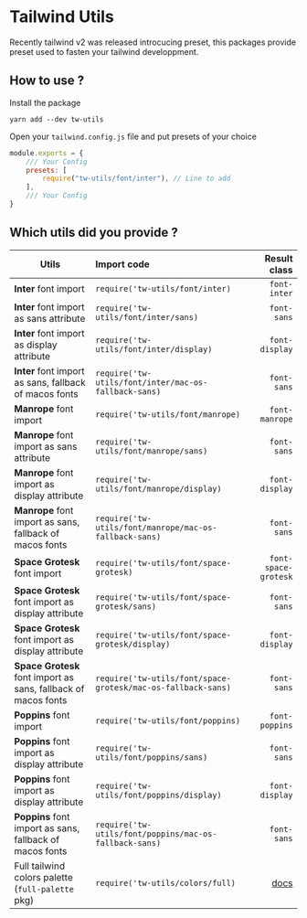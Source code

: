 # Tailwind Utils

Recently tailwind v2 was released introcucing preset, this packages provide preset used to fasten your tailwind developpment.

## How to use ?

Install the package

```
yarn add --dev tw-utils
```

Open your `tailwind.config.js` file and put presets of your choice

```js
module.exports = {
	/// Your Config
	presets: [
		require("tw-utils/font/inter"), // Line to add
	],
	/// Your Config
}
```

## Which utils did you provide ?

| Utils                                                    | Import code                                                  |                                           Result class |
| -------------------------------------------------------- | :----------------------------------------------------------- | -----------------------------------------------------: |
| **Inter** font import                                    | `require('tw-utils/font/inter)`                              |                                           `font-inter` |
| **Inter** font import as sans attribute                  | `require('tw-utils/font/inter/sans)`                         |                                            `font-sans` |
| **Inter** font import as display attribute               | `require('tw-utils/font/inter/display)`                      |                                         `font-display` |
| **Inter** font import as sans, fallback of macos fonts   | `require('tw-utils/font/inter/mac-os-fallback-sans)`         |                                            `font-sans` |
| **Manrope** font import                                  | `require('tw-utils/font/manrope)`                            |                                         `font-manrope` |
| **Manrope** font import as sans attribute                | `require('tw-utils/font/manrope/sans)`                       |                                            `font-sans` |
| **Manrope** font import as display attribute             | `require('tw-utils/font/manrope/display)`                    |                                         `font-display` |
| **Manrope** font import as sans, fallback of macos fonts   | `require('tw-utils/font/manrope/mac-os-fallback-sans)`       |                                            `font-sans` |
| **Space Grotesk** font import                            | `require('tw-utils/font/space-grotesk)`                      |                                   `font-space-grotesk` |
| **Space Grotesk** font import as display attribute       | `require('tw-utils/font/space-grotesk/sans)`                 |                                            `font-sans` |
| **Space Grotesk** font import as display attribute       | `require('tw-utils/font/space-grotesk/display)`              |                                         `font-display` |
| **Space Grotesk** font import as sans, fallback of macos fonts   | `require('tw-utils/font/space-grotesk/mac-os-fallback-sans)` |                                            `font-sans` |
| **Poppins** font import                                  | `require('tw-utils/font/poppins)`                            |                                         `font-poppins` |
| **Poppins** font import as display attribute             | `require('tw-utils/font/poppins/sans)`                       |                                            `font-sans` |
| **Poppins** font import as display attribute             | `require('tw-utils/font/poppins/display)`                    |                                         `font-display` |
| **Poppins** font import as sans, fallback of macos fonts | `require('tw-utils/font/poppins/mac-os-fallback-sans)`       |                                            `font-sans` |
| Full tailwind colors palette (`full-palette` pkg)        | `require('tw-utils/colors/full)`                             | [docs](https://github.com/MatteoGauthier/full-palette) |
